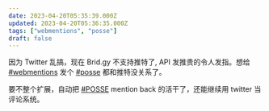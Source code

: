 ```yaml
---
date: 2023-04-20T05:35:39.000Z
updated: 2023-04-20T05:36:35.000Z
tags: ["webmentions", "posse"]
draft: false
---
```


因为 Twitter 乱搞，现在 Brid.gy 不支持推特了, API 发推贵的令人发指。想给 [#webmentions](/zh/tags/webmention) 发个 [#posse](/zh/tags/posse) 都和推特没关系了。

要不整个扩展，自动把 [#POSSE](/zh/tags/posse) mention back 的活干了，还能继续用 twitter 当评论系统。
